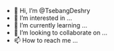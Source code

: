 - 👋 Hi, I’m @TsebangDeshry
- 👀 I’m interested in ...
- 🌱 I’m currently learning ...
- 💞️ I’m looking to collaborate on ...
- 📫 How to reach me ...

<!---
TsebangDeshry/TsebangDeshry is a ✨ special ✨ repository because its `README.md` (this file) appears on your GitHub profile.
You can click the Preview link to take a look at your changes.
--->
